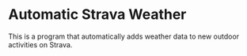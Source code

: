 # Automatic Strava Weather

This is a program that automatically adds weather data to new outdoor activities on Strava.
